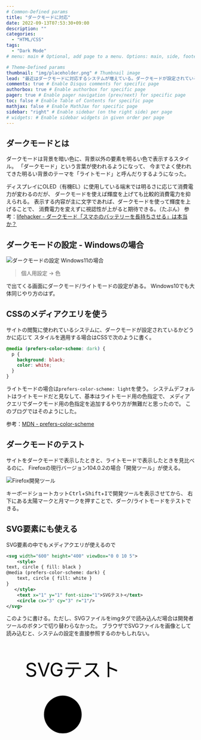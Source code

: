 ```yaml
---
# Common-Defined params
title: "ダークモードに対応"
date: 2022-09-13T07:53:30+09:00
description: ""
categories:
  - "HTML/CSS"
tags:
  - "Dark Mode"
# menu: main # Optional, add page to a menu. Options: main, side, footer

# Theme-Defined params
thumbnail: "img/placeholder.png" # Thumbnail image
lead: "最近はダークモードに対応するシステムが増えている。ダークモードが設定されているときに、メディアクエリを利用して適用するスタイルを変えられるので、このブログをダークモードに対応させてみる。" # Lead text
comments: true # Enable Disqus comments for specific page
authorbox: true # Enable authorbox for specific page
pager: true # Enable pager navigation (prev/next) for specific page
toc: false # Enable Table of Contents for specific page
mathjax: false # Enable MathJax for specific page
sidebar: "right" # Enable sidebar (on the right side) per page
# widgets: # Enable sidebar widgets in given order per page
---
```


## ダークモードとは

ダークモードは背景を暗い色に、背景以外の要素を明るい色で表示するスタイル。
「ダークモード」という言葉が使われるようになって、
今までよく使われてきた明るい背景のテーマを「ライトモード」と呼んだりするようになった。

ディスプレイにOLED（有機EL）に使用している端末では明るさに応じて消費電力が変わるのだが、
ダークモードを使えば輝度を上げても比較的消費電力を抑えられる。
表示する内容が主に文字であれば、ダークモードを使って輝度を上げることで、
消費電力を変えずに視認性が上がると期待できる。（たぶん）
参考：[lifehacker - ダークモード「スマホのバッテリーを長持ちさせる」は本当か？](https://www.lifehacker.jp/article/239725dark-mode-not-save-smartphone-battery-life/)

## ダークモードの設定 - Windowsの場合

![ダークモードの設定](/img/html-css/dark-mode-setting.png)
Windows11の場合

> 個人用設定 → 色

で出てくる画面にダークモード/ライトモードの設定がある。
Windows10でも大体同じやり方のはず。

## CSSのメディアクエリを使う

サイトの閲覧に使われているシステムに、ダークモードが設定されているかどうかに応じて
スタイルを適用する場合はCSSで次のように書く。

```css
@media (prefers-color-scheme: dark) {
  p {
    background: black;
    color: white;
  }
}
```

ライトモードの場合は`prefers-color-scheme: light`を使う。
システムデフォルトはライトモードだと見なして、基本はライトモード用の色指定で、
メディアクエリでダークモード用の色指定を追加するやり方が無難だと思ったので。
このブログではそのようにした。

参考：[MDN - prefers-color-scheme](https://developer.mozilla.org/ja/docs/Web/CSS/@media/prefers-color-scheme)

## ダークモードのテスト

サイトをダークモードで表示したときと、ライトモードで表示したときを見比べるのに、
Firefoxの現行バージョン104.0.2の場合「開発ツール」が使える。

![Firefox開発ツール](/img/html-css/dark-mode-test.png)

キーボードショートカット<kbd>Ctrl</kbd>+<kbd>Shift</kbd>+<kbd>I</kbd>で開発ツールを表示させてから、
右下にある太陽マークと月マークを押すことで、ダーク/ライトモードをテストできる。

## SVG要素にも使える

SVG要素の中でもメディアクエリが使えるので

```svg
<svg width="600" height="400" viewBox="0 0 10 5">
    <style>
text, circle { fill: black }
@media (prefers-color-scheme: dark) {
    text, circle { fill: white }
}
   </style>
    <text x="1" y="1" font-size="1">SVGテスト</text>
    <circle cx="3" cy="3" r="1"/>
</svg>
```

このように書ける。ただし、SVGファイルをimgタグで読み込んだ場合は開発者ツールのボタンで切り替わらなかった。
ブラウザでSVGファイルを画像として読み込むと、システムの設定を直接参照するのかもしれない。

<svg width="600" height="400" viewBox="0 0 10 5">
    <style>
text, circle { fill: black }
@media (prefers-color-scheme: dark) {
    text, circle { fill: white }
}
    </style>
    <text x="1" y="1" font-size="1">SVGテスト</text>
    <circle cx="3" cy="3" r="1"/>
</svg>
